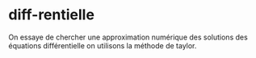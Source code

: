 # diff-rentielle
On essaye de chercher une approximation numérique des solutions des équations différentielle on utilisons la méthode de taylor.
